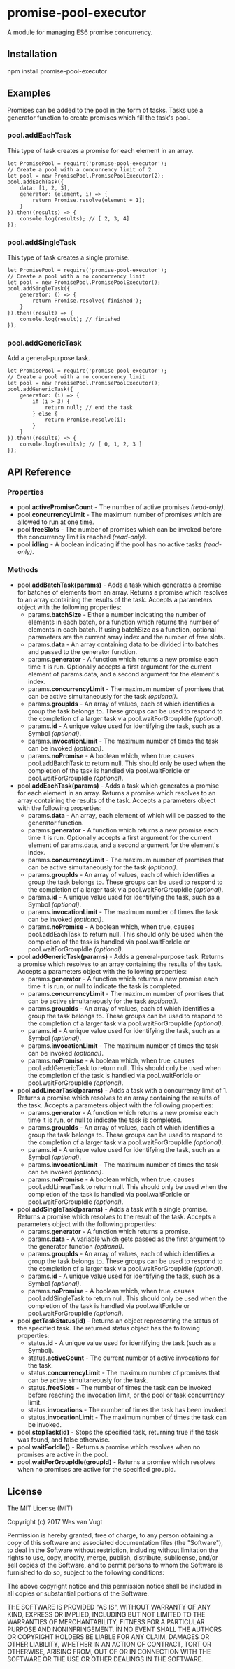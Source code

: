 # promise-pool-executor

A module for managing ES6 promise concurrency.

## Installation

npm install promise-pool-executor

## Examples

Promises can be added to the pool in the form of tasks. Tasks use a generator function to create promises which fill the task's pool.

### pool.addEachTask

This type of task creates a promise for each element in an array.
```
let PromisePool = require('promise-pool-executor');
// Create a pool with a concurrency limit of 2
let pool = new PromisePool.PromisePoolExecutor(2);
pool.addEachTask({
    data: [1, 2, 3],
    generator: (element, i) => {
        return Promise.resolve(element + 1);
    }
}).then((results) => {
    console.log(results); // [ 2, 3, 4]
});
```

### pool.addSingleTask

This type of task creates a single promise.
```
let PromisePool = require('promise-pool-executor');
// Create a pool with a no concurrency limit
let pool = new PromisePool.PromisePoolExecutor();
pool.addSingleTask({
    generator: () => {
        return Promise.resolve('finished');
    }
}).then((result) => {
    console.log(result); // finished
});
```

### pool.addGenericTask

Add a general-purpose task.
```
let PromisePool = require('promise-pool-executor');
// Create a pool with a no concurrency limit
let pool = new PromisePool.PromisePoolExecutor();
pool.addGenericTask({
    generator: (i) => {
        if (i > 3) {
            return null; // end the task
        } else {
            return Promise.resolve(i);
        }
    }
}).then((results) => {
    console.log(results); // [ 0, 1, 2, 3 ]
});
```

## API Reference

### Properties

* pool.**activePromiseCount** - The number of active promises *(read-only)*.
* pool.**concurrencyLimit** - The maximum number of promises which are allowed to run at one time.
* pool.**freeSlots** - The number of promises which can be invoked before the concurrency limit is reached *(read-only)*.
* pool.**idling** - A boolean indicating if the pool has no active tasks *(read-only)*.

### Methods

* pool.**addBatchTask(params)** - Adds a task which generates a promise for batches of elements from an array. Returns a promise which resolves to an array containing the results of the task. Accepts a parameters object with the following properties:
  * params.**batchSize** - Either a number indicating the number of elements in each batch, or a function which returns the number of elements in each batch. If using batchSize as a function, optional parameters are the current array index and the number of free slots.
  * params.**data** - An array containing data to be divided into batches and passed to the generator function.
  * params.**generator** - A function which returns a new promise each time it is run. Optionally accepts a first argument for the current element of params.data, and a second argument for the element's index.
  * params.**concurrencyLimit** - The maximum number of promises that can be active simultaneously for the task *(optional)*.
  * params.**groupIds** - An array of values, each of which identifies a group the task belongs to. These groups can be used to respond to the completion of a larger task via pool.waitForGroupIdle *(optional)*.
  * params.**id** - A unique value used for identifying the task, such as a Symbol *(optional)*.
  * params.**invocationLimit** - The maximum number of times the task can be invoked *(optional)*.
  * params.**noPromise** - A boolean which, when true, causes pool.addBatchTask to return null. This should only be used when the completion of the task is handled via pool.waitForIdle or pool.waitForGroupIdle *(optional)*.
* pool.**addEachTask(params)** - Adds a task which generates a promise for each element in an array. Returns a promise which resolves to an array containing the results of the task. Accepts a parameters object with the following properties:
  * params.**data** - An array, each element of which will be passed to the generator function.
  * params.**generator** - A function which returns a new promise each time it is run. Optionally accepts a first argument for the current element of params.data, and a second argument for the element's index.
  * params.**concurrencyLimit** - The maximum number of promises that can be active simultaneously for the task *(optional)*.
  * params.**groupIds** - An array of values, each of which identifies a group the task belongs to. These groups can be used to respond to the completion of a larger task via pool.waitForGroupIdle *(optional)*.
  * params.**id** - A unique value used for identifying the task, such as a Symbol *(optional)*.
  * params.**invocationLimit** - The maximum number of times the task can be invoked *(optional)*.
  * params.**noPromise** - A boolean which, when true, causes pool.addEachTask to return null. This should only be used when the completion of the task is handled via pool.waitForIdle or pool.waitForGroupIdle *(optional)*.
* pool.**addGenericTask(params)** - Adds a general-purpose task. Returns a promise which resolves to an array containing the results of the task. Accepts a parameters object with the following properties:
  * params.**generator** - A function which returns a new promise each time it is run, or null to indicate the task is completed.
  * params.**concurrencyLimit** - The maximum number of promises that can be active simultaneously for the task *(optional)*.
  * params.**groupIds** - An array of values, each of which identifies a group the task belongs to. These groups can be used to respond to the completion of a larger task via pool.waitForGroupIdle *(optional)*.
  * params.**id** - A unique value used for identifying the task, such as a Symbol *(optional)*.
  * params.**invocationLimit** - The maximum number of times the task can be invoked *(optional)*.
  * params.**noPromise** - A boolean which, when true, causes pool.addGenericTask to return null. This should only be used when the completion of the task is handled via pool.waitForIdle or pool.waitForGroupIdle *(optional)*.
* pool.**addLinearTask(params)** - Adds a task with a concurrency limit of 1. Returns a promise which resolves to an array containing the results of the task. Accepts a parameters object with the following properties:
  * params.**generator** - A function which returns a new promise each time it is run, or null to indicate the task is completed.
  * params.**groupIds** - An array of values, each of which identifies a group the task belongs to. These groups can be used to respond to the completion of a larger task via pool.waitForGroupIdle *(optional)*.
  * params.**id** - A unique value used for identifying the task, such as a Symbol *(optional)*.
  * params.**invocationLimit** - The maximum number of times the task can be invoked *(optional)*.
  * params.**noPromise** - A boolean which, when true, causes pool.addLinearTask to return null. This should only be used when the completion of the task is handled via pool.waitForIdle or pool.waitForGroupIdle *(optional)*.
* pool.**addSingleTask(params)** - Adds a task with a single promise. Returns a promise which resolves to the result of the task. Accepts a parameters object with the following properties:
  * params.**generator** - A function which returns a promise.
  * params.**data** - A variable which gets passed as the first argument to the generator function *(optional)*.
  * params.**groupIds** - An array of values, each of which identifies a group the task belongs to. These groups can be used to respond to the completion of a larger task via pool.waitForGroupIdle *(optional)*.
  * params.**id** - A unique value used for identifying the task, such as a Symbol *(optional)*.
  * params.**noPromise** - A boolean which, when true, causes pool.addSingleTask to return null. This should only be used when the completion of the task is handled via pool.waitForIdle or pool.waitForGroupIdle *(optional)*.
* pool.**getTaskStatus(id)** - Returns an object representing the status of the specified task. The returned status object has the following properties:
  * status.**id** - A unique value used for identifying the task (such as a Symbol).
  * status.**activeCount** - The current number of active invocations for the task.
  * status.**concurrencyLimit** - The maximum number of promises that can be active simultaneously for the task.
  * status.**freeSlots** - The number of times the task can be invoked before reaching the invocation limit, or the pool or task concurrency limit.
  * status.**invocations** - The number of times the task has been invoked.
  * status.**invocationLimit** - The maximum number of times the task can be invoked.
* pool.**stopTask(id)** - Stops the specified task, returning true if the task was found, and false otherwise.
* pool.**waitForIdle()** - Returns a promise which resolves when no promises are active in the pool.
* pool.**waitForGroupIdle(groupId)** - Returns a promise which resolves when no promises are active for the specified groupId.

## License

The MIT License (MIT)

Copyright (c) 2017 Wes van Vugt

Permission is hereby granted, free of charge, to any person obtaining a copy of this software and associated documentation files (the "Software"), to deal in the Software without restriction, including without limitation the rights to use, copy, modify, merge, publish, distribute, sublicense, and/or sell copies of the Software, and to permit persons to whom the Software is furnished to do so, subject to the following conditions:

The above copyright notice and this permission notice shall be included in all copies or substantial portions of the Software.

THE SOFTWARE IS PROVIDED "AS IS", WITHOUT WARRANTY OF ANY KIND, EXPRESS OR IMPLIED, INCLUDING BUT NOT LIMITED TO THE WARRANTIES OF MERCHANTABILITY, FITNESS FOR A PARTICULAR PURPOSE AND NONINFRINGEMENT. IN NO EVENT SHALL THE AUTHORS OR COPYRIGHT HOLDERS BE LIABLE FOR ANY CLAIM, DAMAGES OR OTHER LIABILITY, WHETHER IN AN ACTION OF CONTRACT, TORT OR OTHERWISE, ARISING FROM, OUT OF OR IN CONNECTION WITH THE SOFTWARE OR THE USE OR OTHER DEALINGS IN THE SOFTWARE.
